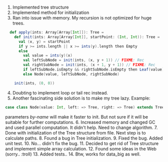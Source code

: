 1. Implemented tree structure
2. Implemented method for initialization
3. Ran into issue with memory. My recursion is not optimized for huge trees.
```scala
  def apply(ints: Array[Array[Int]]): Tree =
    def init(ints: Array[Array[Int]], startPoint: (Int, Int)): Tree =
      val (x, y) = startPoint
      if y >= ints.length || x >= ints(y).length then Empty
      else
        val value = ints(y)(x)
        val leftSubNode = init(ints, (x, y + 1)) // FIXME: Rec 
        val rightSubNode = init(ints, (x + 1, y + 1)) // FIXME: Rec
        if leftSubNode.isEmpty && rightSubNode.isEmpty then Leaf(value)
        else Node(value, leftSubNode, rightSubNode)

    init(ints, (0, 0))
```
4. Doubting to implement loop or tail rec instead.
5. Another fascinating side solution is to make my tree lazy. 
  Example: 
```scala
case class Node(value: Int, left: => Tree, right: => Tree) extends Tree
```
parameters _by-name_ will make it faster to init. But not sure if it will be suitable for further computations.
6. Increased memory and changed GC and used parallel computation. It didn't help. Need to change algorithm. 
7. Done with initialization of the Tree structure from file. Next step is to calculate paths. 
8. Found a bug in Tree initialization. 
9. Fixed the bug. Added unit test.
10. No... didn't fix the bug.
11. Decided to get rid of Tree structure and implement simple array calculation.
12. Found some ideas in the Web (sorry.. :troll)
13. Added tests..
14. Btw, works for data_big as well.
